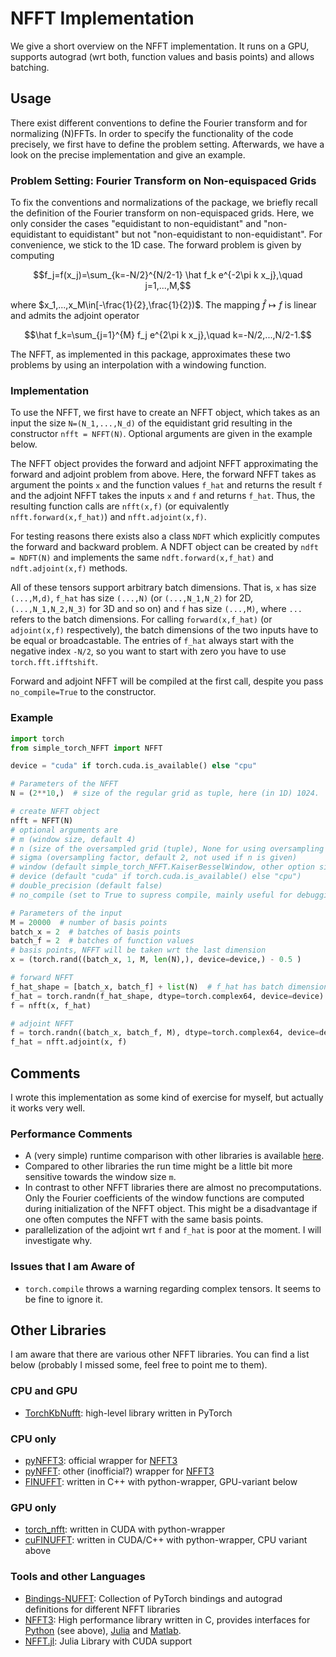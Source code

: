 # NFFT Implementation

We give a short overview on the NFFT implementation. It runs on a GPU, supports autograd (wrt both, function values and basis points) and allows batching. 

## Usage

There exist different conventions to define the Fourier transform and for normalizing (N)FFTs.
In order to specify the functionality of the code precisely, we first have to define
the problem setting. Afterwards, we have a look on the precise implementation and give an example.

### Problem Setting: Fourier Transform on Non-equispaced Grids

To fix the conventions and normalizations of the package, we briefly recall the definition of the
Fourier transform on non-equispaced grids. Here, we only consider the cases "equidistant to non-equidistant" and
"non-equidistant to equidistant" but not "non-equidistant to non-equidistant". For convenience, we stick to the 1D case.
The forward problem is given by computing

$$f_j=f(x_j)=\sum_{k=-N/2}^{N/2-1} \hat f_k e^{-2\pi k x_j},\quad j=1,...,M,$$

where $x_1,...,x_M\in[-\frac{1}{2},\frac{1}{2})$.
The mapping $\hat f \mapsto f$ is linear and admits the adjoint operator

$$\hat f_k=\sum_{j=1}^{M} f_j e^{2\pi k x_j},\quad k=-N/2,...,N/2-1.$$

The NFFT, as implemented in this package, approximates these two problems by using an interpolation with
a windowing function.

### Implementation

To use the NFFT, we first have to create an NFFT object, which takes as an input the size `N=(N_1,...,N_d)` of the equidistant
grid resulting in the constructor `nfft = NFFT(N)`. Optional arguments are given in the example below.

The NFFT object provides the forward and adjoint NFFT approximating the forward and adjoint problem from above.
Here, the forward NFFT takes as argument the points `x` and the function values `f_hat` and returns the result `f` and the
adjoint NFFT takes the inputs `x` and `f` and returns `f_hat`. Thus, the resulting function calls are `nfft(x,f)` 
(or equivalently `nfft.forward(x,f_hat)`) and `nfft.adjoint(x,f)`.

For testing reasons there exists also a class `NDFT` which explicitly computes the forward and backward problem. A NDFT object can
be created by `ndft = NDFT(N)` and implements the same `ndft.forward(x,f_hat)` and `ndft.adjoint(x,f)` methods.

All of these tensors support arbitrary batch dimensions. That is, `x` has size `(...,M,d)`, `f_hat` has size `(...,N)` 
(or `(...,N_1,N_2)` for 2D, `(...,N_1,N_2,N_3)` for 3D and so on) and `f` has size `(...,M)`, 
where `...` refers to the batch dimensions. For calling `forward(x,f_hat)` (or `adjoint(x,f)` respectively), the batch dimensions of the two inputs
have to be equal or broadcastable. The entries of `f_hat` always start with the negative index `-N/2`, so you want to start with
zero you have to use `torch.fft.ifftshift`.

Forward and adjoint NFFT will be compiled at the first call, despite you pass `no_compile=True` to the constructor.


### Example

```python
import torch
from simple_torch_NFFT import NFFT

device = "cuda" if torch.cuda.is_available() else "cpu"

# Parameters of the NFFT
N = (2**10,)  # size of the regular grid as tuple, here (in 1D) 1024.

# create NFFT object
nfft = NFFT(N)
# optional arguments are
# m (window size, default 4)
# n (size of the oversampled grid (tuple), None for using oversampling factor, default: None)
# sigma (oversampling factor, default 2, not used if n is given)
# window (default simple_torch_NFFT.KaiserBesselWindow, other option simple_torch_NFFT.GaussWindow)
# device (default "cuda" if torch.cuda.is_available() else "cpu")
# double_precision (default false)
# no_compile (set to True to supress compile, mainly useful for debugging to get readible stack traces, default: False)

# Parameters of the input
M = 20000  # number of basis points
batch_x = 2  # batches of basis points
batch_f = 2  # batches of function values
# basis points, NFFT will be taken wrt the last dimension
x = (torch.rand((batch_x, 1, M, len(N),), device=device,) - 0.5 )

# forward NFFT
f_hat_shape = [batch_x, batch_f] + list(N)  # f_hat has batch dimensions + grid dimensions
f_hat = torch.randn(f_hat_shape, dtype=torch.complex64, device=device)  # Fourier coefficients
f = nfft(x, f_hat)

# adjoint NFFT
f = torch.randn((batch_x, batch_f, M), dtype=torch.complex64, device=device)  # function values
f_hat = nfft.adjoint(x, f)

```

## Comments

I wrote this implementation as some kind of exercise for myself, but actually it works very well.

### Performance Comments

- A (very simple) runtime comparison with other libraries is available [here](runtime_comparison.md).
- Compared to other libraries the run time might be a little bit more sensitive towards the window size `m`.
- In contrast to other NFFT libraries there are almost no precomputations. Only the Fourier coefficients of the window functions are computed during initialization of the NFFT object. This might be a disadvantage if one often computes the NFFT with the same basis points.
- parallelization of the adjoint wrt `f` and `f_hat` is poor at the moment. I will investigate why.

### Issues that I am Aware of

- `torch.compile` throws a warning regarding complex tensors. It seems to be fine to ignore it.

## Other Libraries

I am aware that there are various other NFFT libraries. You can find a list below (probably I missed some, feel free to point me to them).

### CPU and GPU

- [TorchKbNufft](https://github.com/mmuckley/torchkbnufft): high-level library written in PyTorch

### CPU only

- [pyNFFT3](https://github.com/NFFT/pyNFFT3): official wrapper for [NFFT3](https://www-user.tu-chemnitz.de/~potts/nfft/)
- [pyNFFT](https://github.com/pyNFFT/pyNFFT): other (inofficial?) wrapper for [NFFT3](https://www-user.tu-chemnitz.de/~potts/nfft/)
- [FINUFFT](https://github.com/flatironinstitute/finufft): written in C++ with python-wrapper, GPU-variant below

### GPU only

- [torch_nfft](https://github.com/dominikbuenger/torch_nfft): written in CUDA with python-wrapper
- [cuFINUFFT](https://github.com/flatironinstitute/cufinufft/): written in CUDA/C++ with python-wrapper, CPU variant above

### Tools and other Languages

- [Bindings-NUFFT](https://github.com/albangossard/Bindings-NUFFT-pytorch): Collection of PyTorch bindings and autograd definitions for different NFFT libraries
- [NFFT3](https://www-user.tu-chemnitz.de/~potts/nfft/): High performance library written in C, provides interfaces for [Python](https://github.com/NFFT/pyNFFT3) (see above), [Julia](https://github.com/NFFT/NFFT3.jl) and [Matlab](https://www-user.tu-chemnitz.de/~potts/nfft/download.php).
- [NFFT.jl](https://github.com/JuliaMath/NFFT.jl): Julia Library with CUDA support
